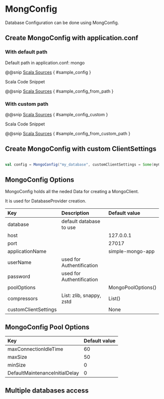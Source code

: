 # MongConfig

Database Configuration can be done using MongConfig.

## Create MongoConfig with application.conf

### With default path

Default path in application.conf: mongo

@@snip [Scala Sources](/docs/src/main/resources/docs.conf) { #sample_config }

Scala Code Snippet

@@snip [Scala Sources](/docs/src/main/scala/DatabaseProviderDoc.scala) { #sample_config_from_path }

### With custom path

@@snip [Scala Sources](/docs/src/main/resources/docs.conf) { #sample_config_custom }

Scala Code Snippet

@@snip [Scala Sources](/docs/src/main/scala/DatabaseProviderDoc.scala) { #sample_config_from_custom_path }


## Create MongoConfig with custom ClientSettings

```scala

val config = MongoConfig("my_database", customClientSettings = Some(myClientSettings))
```

## MongoConfig Options

MongoConfig holds all the neded Data for creating a MongoClient.

It is used for DatabaseProvider creation.

| Key                  | Description               | Default value      |
|:---------------------|:--------------------------|:-------------------|
| database             | default database to use   |                    |
| host                 |                           | 127.0.0.1          |
| port                 |                           | 27017              |
| applicationName      |                           | simple-mongo-app   |
| userName             | used for Authentification |                    |
| password             | used for Authentification |                    |
| poolOptions          |                           | MongoPoolOptions() |
| compressors          | List: zlib, snappy, zstd  | List()             |
| customClientSettings |                           | None               |


## MongoConfig Pool Options

| Key                            | Default value |
|:-------------------------------|:--------------|
| maxConnectionIdleTime          | 60            |
| maxSize                        | 50            |
| minSize                        | 0             |
| DefaultMaintenanceInitialDelay | 0             |

## Multiple databases access





